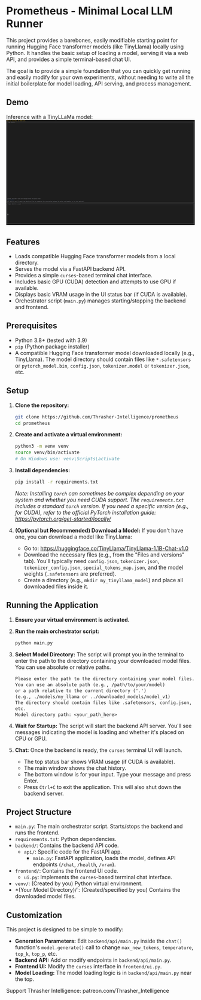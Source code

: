 # Prometheus - Minimal Local LLM Runner

This project provides a barebones, easily modifiable starting point for running Hugging Face transformer models (like TinyLlama) locally using Python. It handles the basic setup of loading a model, serving it via a web API, and provides a simple terminal-based chat UI.

The goal is to provide a simple foundation that you can quickly get running and easily modify for your own experiments, without needing to write all the initial boilerplate for model loading, API serving, and process management.

## Demo

Inference with a TinyLLaMa model:
![Demo of TinyLLaMa chat](assets/demo1.jpg)


## Features

*   Loads compatible Hugging Face transformer models from a local directory.
*   Serves the model via a FastAPI backend API.
*   Provides a simple `curses`-based terminal chat interface.
*   Includes basic GPU (CUDA) detection and attempts to use GPU if available.
*   Displays basic VRAM usage in the UI status bar (if CUDA is available).
*   Orchestrator script (`main.py`) manages starting/stopping the backend and frontend.

## Prerequisites

*   Python 3.8+ (tested with 3.9)
*   `pip` (Python package installer)
*   A compatible Hugging Face transformer model downloaded locally (e.g., TinyLlama). The model directory should contain files like `*.safetensors` or `pytorch_model.bin`, `config.json`, `tokenizer.model` or `tokenizer.json`, etc.

## Setup

1.  **Clone the repository:**
    ```bash
    git clone https://github.com/Thrasher-Intelligence/prometheus
    cd prometheus
    ```

2.  **Create and activate a virtual environment:**
    ```bash
    python3 -m venv venv
    source venv/bin/activate
    # On Windows use: venv\Scripts\activate
    ```

3.  **Install dependencies:**
    ```bash
    pip install -r requirements.txt
    ```
    *Note: Installing `torch` can sometimes be complex depending on your system and whether you need CUDA support. The `requirements.txt` includes a standard `torch` version. If you need a specific version (e.g., for CUDA), refer to the official PyTorch installation guide: <https://pytorch.org/get-started/locally/>*

4.  **(Optional but Recommended) Download a Model:**
    If you don't have one, you can download a model like TinyLlama:
    *   Go to: <https://huggingface.co/TinyLlama/TinyLlama-1.1B-Chat-v1.0>
    *   Download the necessary files (e.g., from the "Files and versions" tab). You'll typically need `config.json`, `tokenizer.json`, `tokenizer_config.json`, `special_tokens_map.json`, and the model weights (`.safetensors` are preferred).
    *   Create a directory (e.g., `mkdir my_tinyllama_model`) and place all downloaded files inside it.

## Running the Application

1.  **Ensure your virtual environment is activated.**

2.  **Run the main orchestrator script:**
    ```bash
    python main.py
    ```

3.  **Select Model Directory:**
    The script will prompt you in the terminal to enter the path to the directory containing your downloaded model files. You can use absolute or relative paths.
    ```
    Please enter the path to the directory containing your model files.
    You can use an absolute path (e.g., /path/to/your/model)
    or a path relative to the current directory ('.')
    (e.g., ./models/my_llama or ../downloaded_models/model_v1)
    The directory should contain files like .safetensors, config.json, etc.
    Model directory path: <your_path_here> 
    ```

4.  **Wait for Startup:**
    The script will start the backend API server. You'll see messages indicating the model is loading and whether it's placed on CPU or GPU.

5.  **Chat:**
    Once the backend is ready, the `curses` terminal UI will launch. 
    *   The top status bar shows VRAM usage (if CUDA is available).
    *   The main window shows the chat history.
    *   The bottom window is for your input. Type your message and press Enter.
    *   Press `Ctrl+C` to exit the application. This will also shut down the backend server.

## Project Structure

*   `main.py`: The main orchestrator script. Starts/stops the backend and runs the frontend.
*   `requirements.txt`: Python dependencies.
*   `backend/`: Contains the backend API code.
    *   `api/`: Specific code for the FastAPI app.
        *   `main.py`: FastAPI application, loads the model, defines API endpoints (`/chat`, `/health`, `/vram`).
*   `frontend/`: Contains the frontend UI code.
    *   `ui.py`: Implements the `curses`-based terminal chat interface.
*   `venv/`: (Created by you) Python virtual environment.
*   *(Your Model Directory)/`: (Created/specified by you) Contains the downloaded model files.

## Customization

This project is designed to be simple to modify:

*   **Generation Parameters:** Edit `backend/api/main.py` inside the `chat()` function's `model.generate()` call to change `max_new_tokens`, `temperature`, `top_k`, `top_p`, etc.
*   **Backend API:** Add or modify endpoints in `backend/api/main.py`.
*   **Frontend UI:** Modify the `curses` interface in `frontend/ui.py`.
*   **Model Loading:** The model loading logic is in `backend/api/main.py` near the top.

Support Thrasher Intelligence: patreon.com/Thrasher_Intelligence
